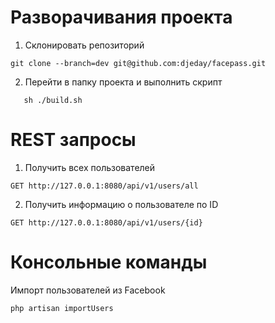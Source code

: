 # Разворачивания проекта

1. Cклонировать репозиторий
```
git clone --branch=dev git@github.com:djeday/facepass.git
```
2. Перейти в папку проекта и выполнить скрипт
```
   sh ./build.sh
```

# REST запросы
1. Получить всех пользователей
```
GET http://127.0.0.1:8080/api/v1/users/all
```
2. Получить информацию о пользователе по ID
```
GET http://127.0.0.1:8080/api/v1/users/{id}
```

# Консольные команды
Импорт пользователей из Facebook
   ```
   php artisan importUsers
   ```
